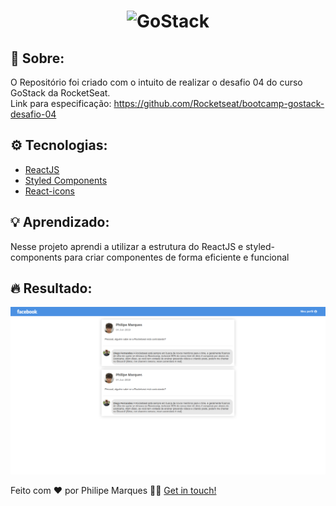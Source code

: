<h1 align="center">
    <img alt="GoStack" src="https://rocketseat-cdn.s3-sa-east-1.amazonaws.com/bootcamp-header.png" width="200px" />
</h1>

## :book: Sobre:
O Repositório foi criado com o intuito de realizar o desafio 04 do curso GoStack da RocketSeat.<br>
Link para especificação: https://github.com/Rocketseat/bootcamp-gostack-desafio-04

## :gear: Tecnologias:
- [ReactJS](https://pt-br.reactjs.org/docs/getting-started.html)
- [Styled Components](https://styled-components.com/docs/basics)
- [React-icons](https://react-icons.netlify.com/#/)

## :bulb: Aprendizado:
Nesse projeto aprendi a utilizar a estrutura do ReactJS e styled-components para criar componentes de forma eficiente e funcional

## :fire: Resultado:
![result](.github/result.png)

Feito com ❤️ por Philipe Marques 👋🏻 [Get in touch!](https://github.com/xRiku)
